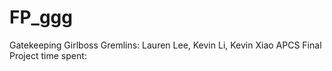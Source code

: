 # FP_ggg
Gatekeeping Girlboss Gremlins: Lauren Lee, Kevin Li, Kevin Xiao
APCS
Final Project
time spent:
